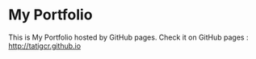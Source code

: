 # My Portfolio
This is My Portfolio hosted by GitHub pages. 
Check it on GitHub pages : http://tatigcr.github.io


